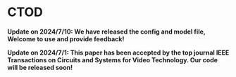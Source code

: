 # CTOD
**Update on 2024/7/10: We have released the config and model file, Welcome to use and provide feedback!**

**Update on 2024/7/1: This paper has been accepted by the top journal IEEE Transactions on Circuits and Systems for Video Technology. Our code will be released soon!**
